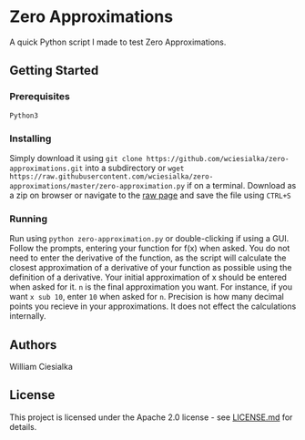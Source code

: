 # Zero Approximations

A quick Python script I made to test Zero Approximations. 

## Getting Started

### Prerequisites

`Python3`
### Installing

Simply download it using `git clone https://github.com/wciesialka/zero-approximations.git` into a subdirectory or `wget https://raw.githubusercontent.com/wciesialka/zero-approximations/master/zero-approximation.py` if on a terminal.
Download as a zip on browser or navigate to the [raw page](https://raw.githubusercontent.com/wciesialka/zero-approximations/master/zero-approximation.py) and save the file using `CTRL+S`
### Running

Run using `python zero-approximation.py` or double-clicking if using a GUI.
Follow the prompts, entering your function for f(x) when asked. You do not need to enter the derivative of the function, as the script will calculate the closest approximation of a derivative of your function as possible using the definition of a derivative.
Your initial approximation of x should be entered when asked for it.
`n` is the final approximation you want. For instance, if you want `x sub 10`, enter `10` when asked for `n`.
Precision is how many decimal points you recieve in your approximations. It does not effect the calculations internally.

## Authors
William Ciesialka

## License
This project is licensed under the Apache 2.0 license - see [LICENSE.md](LICENSE.md) for details.
